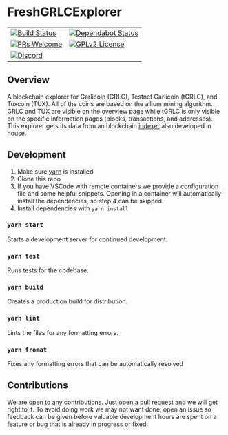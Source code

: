 # FreshGRLCExplorer

<table>
  <tr>
    <td>
      <a href="https://dev.azure.com/FreshGRLC/freshgrlc-explorer/_build/latest?definitionId=1&branchName=master" target="_blank" rel="noopener noreferrer">
        <img src="https://img.shields.io/azure-devops/build/FreshGRLC/d3aa1c3d-62c2-4731-a4b8-9139bf49fba8/1/master.svg?style=flat-square&logo=azuredevops" alt="Build Status" />
      </a>
    </td>
    <td>
      <a href="https://dependabot.com" target="_blank" rel="noopener noreferrer">
        <img src="https://img.shields.io/badge/Dependabot-enabled-brightgreen.svg?style=flat-square&logo=dependabot" alt="Dependabot Status" />
      </a>
    </td>
  </tr>
  <tr>
    <td>
      <a href="https://github.com/freshgrlc/freshgrlc-explorer#freshgrlcexplorer">
        <img src="https://img.shields.io/badge/PRs-welcome-blue.svg?style=flat-square&logo=git&logoColor=white" alt="PRs Welcome" />
      </a>
    </td>
    <td>
      <a href="https://www.gnu.org/licenses/old-licenses/gpl-2.0.en.html" target="_blank" rel="noopener noreferrer">
        <img src="https://img.shields.io/badge/License-GPL%20v2-blue.svg?style=flat-square" alt="GPLv2 License" />
      </a>
    </td>
  </tr>
  <tr>
    <td>
      <a href="https://discord.gg/cF3WrQW" target="_blank" rel="noopener noreferrer">
        <img src="https://img.shields.io/discord/404767431685308417.svg?color=%237289da&logo=discord&logoColor=white&style=flat-square" alt="Discord" />
      </a>
    </td>
    <td></td>
  </tr>
</table>

## Overview

A blockchain explorer for Garlicoin (GRLC), Testnet Garlicoin (tGRLC), and Tuxcoin (TUX). All of the coins are based on the allium mining algorithm. GRLC and TUX are visible on the overview page while tGRLC is only visible on the specific information pages (blocks, transactions, and addresses). This explorer gets its data from an blockchain [indexer](https://github.com/freshgrlc/freshgrlc-indexer) also developed in house.

## Development

1. Make sure [yarn](https://yarnpkg.com/) is installed
2. Clone this repo
3. If you have VSCode with remote containers we provide a configuration file and some helpful snippets. Opening in a container will automatically install the dependencies, so step 4 can be skipped.
4. Install dependencies with `yarn install`

### `yarn start`

Starts a development server for continued development.

### `yarn test`

Runs tests for the codebase.

### `yarn build`

Creates a production build for distribution.

### `yarn lint`

Lints the files for any formatting errors.

### `yarn fromat`

Fixes any formatting errors that can be automatically resolved

## Contributions

We are open to any contributions. Just open a pull request and we will get right to it. To avoid doing work we may not want done, open an issue so feedback can be given before valuable development hours are spent on a feature or bug that is already in progress or fixed.
